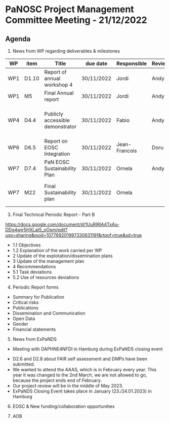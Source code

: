 PaNOSC Project Management Committee Meeting - 21/12/2022
=========================================================

Agenda
------	

1. News from WP regarding deliverables & milestones

|  WP  | item |    Title    | due date | Responsible | Reviewer | Status |
| ---- | ---- | ----------- | -------- | -------- | -------- | -------|
| WP1  | D1.10 | Report of annual workshop 4 | 30/11/2022 | Jordi | Andy  | only missing WP7 |
| WP1  | M5   | Final Annual report  | 30/11/2022 | Jordi | Andy |  **pending** |
| WP4  | D4.4 | Publicly accessible demonstrator | 30/11/2022 | Fabio |  Andy | Fabio to submit final draft today  |
| WP6  | D6.5 | Report on EOSC Integration | 30/11/2022 | Jean-Francois | Doru  | work in progress  |
| WP7  | D7.4 | PaN EOSC Sustainability Plan | 30/11/2022 | Ornela | Andy |  **no news** |
| WP7  | M22  | Final Sustainability plan | 30/11/2022 | Ornela |  |  depends on the above report |
 
3. Final Technical Periodic Report - Part B

https://docs.google.com/document/d/1UuRIRIA4TxAu-DDg4wjr5HXLat5_oOsm/edit?usp=sharing&ouid=107769201997330831191&rtpof=true&sd=true

* 1.1 Objectives
* 1.2 Explanation of the work carried per WP
* 2 Update of the explotation/dissemination plans
* 3 Update of the management plan
* 4 Recommendations
* 5.1 Task deviations
* 5.2 Use of resources deviations


4. Periodic Report forms
* Summary for Publication
* Critical risks
* Publications
* Dissemination and Communication
* Open Data
* Gender
* Financial statements


5. News from ExPaNDS
* Meeting with DAPHNE4NFDI in Hamburg during ExPaNDS closing event
- D2.6 and D2.8 about FAIR self assessment and DMPs have been submitted.
- We wanted to attend the AAAS, which is in February every year. This year it was changed to the 2nd March, we are not allowed to go, because the project ends end of February.
- Our project review will be in the middle of May 2023.
- ExPaNDS Closing Event takes place in January (23./24.01.2023) in Hamburg

6. EOSC & New funding/collaboration opportunities

7. AOB
